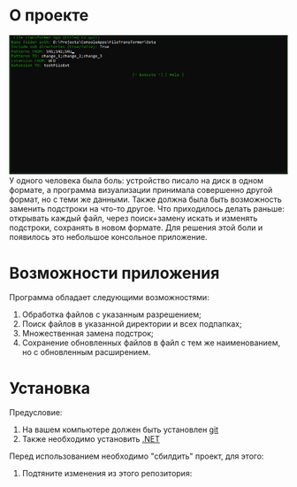 # О проекте
![image info](./Resources/Images/Screenshot.png)
У одного человека была боль: устройство писало на диск в одном формате, а программа визуализации
принимала совершенно другой формат, но с теми же данными. Также должна была быть возможность заменить 
подстроки на что-то другое. Что приходилось делать раньше: открывать каждый файл, через поиск+замену искать
и изменять подстроки, сохранять в новом формате. Для решения этой боли и появилось это небольшое консольное
приложение.

# Возможности приложения
Программа обладает следующими возможностями:
1. Обработка файлов с указанным разрешением;
2. Поиск файлов в указанной директории и всех подпапках;
3. Множественная замена подстрок;
4. Сохранение обновленных файлов в файл с тем же наименованием, но с обновленным расширением.

# Установка
Предусловие:
1. На вашем компьютере должен быть установлен [git](https://git-scm.com)
2. Также необходимо установить [.NET](https://dotnet.microsoft.com/ru-ru/)

Перед использованием необходимо "сбилдить" проект, для этого:
1. Подтяните изменения из этого репозитория:
